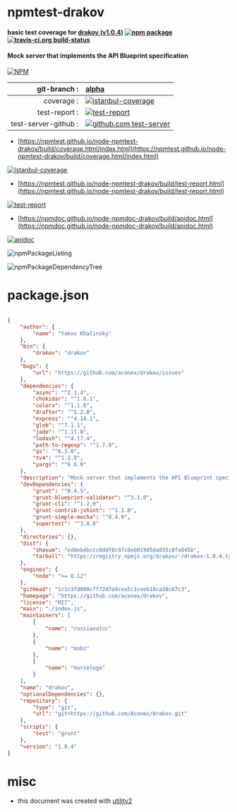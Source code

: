 # npmtest-drakov

#### basic test coverage for  [drakov (v1.0.4)](https://github.com/aconex/drakov)  [![npm package](https://img.shields.io/npm/v/npmtest-drakov.svg?style=flat-square)](https://www.npmjs.org/package/npmtest-drakov) [![travis-ci.org build-status](https://api.travis-ci.org/npmtest/node-npmtest-drakov.svg)](https://travis-ci.org/npmtest/node-npmtest-drakov)

#### Mock server that implements the API Blueprint specification

[![NPM](https://nodei.co/npm/drakov.png?downloads=true&downloadRank=true&stars=true)](https://www.npmjs.com/package/drakov)

| git-branch : | [alpha](https://github.com/npmtest/node-npmtest-drakov/tree/alpha)|
|--:|:--|
| coverage : | [![istanbul-coverage](https://npmtest.github.io/node-npmtest-drakov/build/coverage.badge.svg)](https://npmtest.github.io/node-npmtest-drakov/build/coverage.html/index.html)|
| test-report : | [![test-report](https://npmtest.github.io/node-npmtest-drakov/build/test-report.badge.svg)](https://npmtest.github.io/node-npmtest-drakov/build/test-report.html)|
| test-server-github : | [![github.com test-server](https://npmtest.github.io/node-npmtest-drakov/GitHub-Mark-32px.png)](https://npmtest.github.io/node-npmtest-drakov/build/app/index.html) | | build-artifacts : | [![build-artifacts](https://npmtest.github.io/node-npmtest-drakov/glyphicons_144_folder_open.png)](https://github.com/npmtest/node-npmtest-drakov/tree/gh-pages/build)|

- [https://npmtest.github.io/node-npmtest-drakov/build/coverage.html/index.html](https://npmtest.github.io/node-npmtest-drakov/build/coverage.html/index.html)

[![istanbul-coverage](https://npmtest.github.io/node-npmtest-drakov/build/screenCapture.buildCi.browser.%252Ftmp%252Fbuild%252Fcoverage.lib.html.png)](https://npmtest.github.io/node-npmtest-drakov/build/coverage.html/index.html)

- [https://npmtest.github.io/node-npmtest-drakov/build/test-report.html](https://npmtest.github.io/node-npmtest-drakov/build/test-report.html)

[![test-report](https://npmtest.github.io/node-npmtest-drakov/build/screenCapture.buildCi.browser.%252Ftmp%252Fbuild%252Ftest-report.html.png)](https://npmtest.github.io/node-npmtest-drakov/build/test-report.html)

- [https://npmdoc.github.io/node-npmdoc-drakov/build/apidoc.html](https://npmdoc.github.io/node-npmdoc-drakov/build/apidoc.html)

[![apidoc](https://npmdoc.github.io/node-npmdoc-drakov/build/screenCapture.buildCi.browser.%252Ftmp%252Fbuild%252Fapidoc.html.png)](https://npmdoc.github.io/node-npmdoc-drakov/build/apidoc.html)

![npmPackageListing](https://npmtest.github.io/node-npmtest-drakov/build/screenCapture.npmPackageListing.svg)

![npmPackageDependencyTree](https://npmtest.github.io/node-npmtest-drakov/build/screenCapture.npmPackageDependencyTree.svg)



# package.json

```json

{
    "author": {
        "name": "Yakov Khalinsky"
    },
    "bin": {
        "drakov": "drakov"
    },
    "bugs": {
        "url": "https://github.com/aconex/drakov/issues"
    },
    "dependencies": {
        "async": "^2.1.4",
        "chokidar": "^1.6.1",
        "colors": "^1.1.0",
        "drafter": "^1.2.0",
        "express": "^4.14.1",
        "glob": "^7.1.1",
        "jade": "^1.11.0",
        "lodash": "^4.17.4",
        "path-to-regexp": "^1.7.0",
        "qs": "^6.3.0",
        "tv4": "^1.1.9",
        "yargs": "^6.6.0"
    },
    "description": "Mock server that implements the API Blueprint specification",
    "devDependencies": {
        "grunt": "^0.4.5",
        "grunt-blueprint-validator": "^3.1.0",
        "grunt-cli": "^1.2.0",
        "grunt-contrib-jshint": "^1.1.0",
        "grunt-simple-mocha": "^0.4.0",
        "supertest": "^3.0.0"
    },
    "directories": {},
    "dist": {
        "shasum": "ed0eb4bccc8ddf8c97c0eb019d5da835c8fa845b",
        "tarball": "https://registry.npmjs.org/drakov/-/drakov-1.0.4.tgz"
    },
    "engines": {
        "node": ">= 0.12"
    },
    "gitHead": "1c1c3fd890cff72d7a9cea5c1ceeb18ca38c67c3",
    "homepage": "https://github.com/aconex/drakov",
    "license": "MIT",
    "main": "./index.js",
    "maintainers": [
        {
            "name": "russianator"
        },
        {
            "name": "mobz"
        },
        {
            "name": "marcelogo"
        }
    ],
    "name": "drakov",
    "optionalDependencies": {},
    "repository": {
        "type": "git",
        "url": "git+https://github.com/Aconex/drakov.git"
    },
    "scripts": {
        "test": "grunt"
    },
    "version": "1.0.4"
}
```



# misc
- this document was created with [utility2](https://github.com/kaizhu256/node-utility2)
